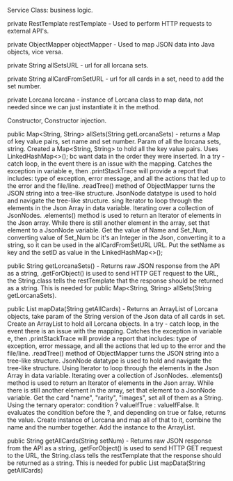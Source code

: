Service Class: business logic.

private RestTemplate restTemplate - Used to perform HTTP requests to external API's.

private ObjectMapper objectMapper - Used to map JSON data into Java objects, vice versa.

private String allSetsURL - url for all lorcana sets.

private String allCardFromSetURL - url for all cards in a set, need to add the set number.

private Lorcana lorcana - instance of Lorcana class to map data, not needed since we can just instantiate it in the method.

Constructor, Constructor injection.

public Map<String, String> allSets(String getLorcanaSets) - returns a Map of key value pairs, set name and set number. Param of all the lorcana sets, string.
Created a Map<String, String> to hold all the key value pairs.
Uses LinkedHashMap<>(); bc want data in the order they were inserted. In a try - catch loop, in the event there is an issue with the mapping.
Catches the exception in variable e, then .printStackTrace will provide a report that includes: type of exception, error message, and all the actions that led up to the error and the file/line.
.readTree() method of ObjectMapper turns the JSON string into a tree-like structure. JsonNode datatype is used to hold and navigate the tree-like structure.
sing Iterator to loop through the elements in the Json Array in data variable. Iterating over a collection of JsonNodes.
.elements() method is used to return an Iterator of elements in the Json array.
While there is still another element in the array, set that element to a JsonNode variable. 
Get the value of Name and Set_Num, converting value of Set_Num bc it's an Integer in the Json, converting it to a string, so it can be used in the allCardFromSetURL URL.
Put the setName as key and the setID as value in the LinkedHashMap<>();

public String getLorcanaSets() - Returns raw JSON response from the API as a string, .getForObject() is used to send HTTP GET request to the URL,
the String.class tells the restTemplate that the response should be returned as a string. This is needed for public Map<String, String> allSets(String getLorcanaSets).

public List<Lorcana> mapData(String getAllCards) - Returns an ArrayList of Lorcana objects, take param of the String version of the Json data of all cards in set.
Create an ArrayList<Lorcana> to hold all Lorcana objects. In a try - catch loop, in the event there is an issue with the mapping.
Catches the exception in variable e, then .printStackTrace will provide a report that includes: type of exception, error message, and all the actions that led up to the error and the file/line.
.readTree() method of ObjectMapper turns the JSON string into a tree-like structure. JsonNode datatype is used to hold and navigate the tree-like structure.
Using Iterator to loop through the elements in the Json Array in data variable. Iterating over a collection of JsonNodes.
.elements() method is used to return an Iterator of elements in the Json array.
While there is still another element in the array, set that element to a JsonNode variable.
Get the card "name", "rarity", "images", set all of them as a String.
Using the ternary operator: condition ? valueIfTrue : valueIfFalse. It evaluates the condition before the ?, and depending on true or false, returns the value.
Create instance of Lorcana and map all of that to it, combine the name and the number together. Add the instance to the ArrayList.

public String getAllCards(String setNum) - Returns raw JSON response from the API as a string, .getForObject() is used to send HTTP GET request to the URL,
the String.class tells the restTemplate that the response should be returned as a string. This is needed for public List<Lorcana> mapData(String getAllCards)